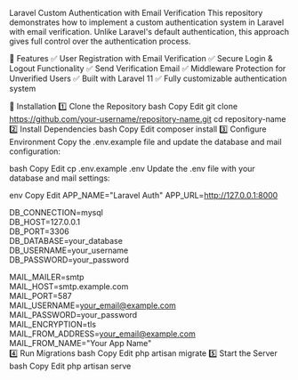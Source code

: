 Laravel Custom Authentication with Email Verification
This repository demonstrates how to implement a custom authentication system in Laravel with email verification. Unlike Laravel's default authentication, this approach gives full control over the authentication process.

🚀 Features
✅ User Registration with Email Verification
✅ Secure Login & Logout Functionality
✅ Send Verification Email
✅ Middleware Protection for Unverified Users
✅ Built with Laravel 11
✅ Fully customizable authentication system

📌 Installation
1️⃣ Clone the Repository
bash
Copy
Edit
git clone https://github.com/your-username/repository-name.git
cd repository-name
2️⃣ Install Dependencies
bash
Copy
Edit
composer install
3️⃣ Configure Environment
Copy the .env.example file and update the database and mail configuration:

bash
Copy
Edit
cp .env.example .env
Update the .env file with your database and mail settings:

env
Copy
Edit
APP_NAME="Laravel Auth"
APP_URL=http://127.0.0.1:8000

DB_CONNECTION=mysql  
DB_HOST=127.0.0.1  
DB_PORT=3306  
DB_DATABASE=your_database  
DB_USERNAME=your_username  
DB_PASSWORD=your_password  

MAIL_MAILER=smtp  
MAIL_HOST=smtp.example.com  
MAIL_PORT=587  
MAIL_USERNAME=your_email@example.com  
MAIL_PASSWORD=your_password  
MAIL_ENCRYPTION=tls  
MAIL_FROM_ADDRESS=your_email@example.com  
MAIL_FROM_NAME="Your App Name"  
4️⃣ Run Migrations
bash
Copy
Edit
php artisan migrate
5️⃣ Start the Server
bash
Copy
Edit
php artisan serve
